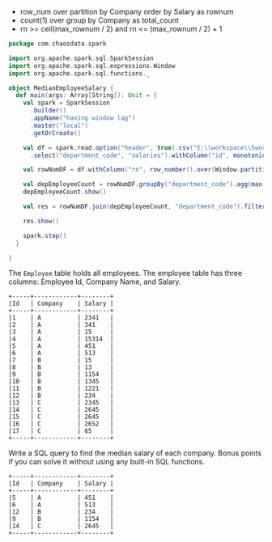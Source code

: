 - row_num over partition by Company order by Salary as rownum
- count(1) over group by Company as total_count
- rn >= ceil(max_rownum / 2) and rn <= (max_rownum / 2) + 1

```scala
package com.chaosdata.spark

import org.apache.spark.sql.SparkSession
import org.apache.spark.sql.expressions.Window
import org.apache.spark.sql.functions._

object MedianEmployeeSalary {
  def main(args: Array[String]): Unit = {
    val spark = SparkSession
      .builder()
      .appName("having window lag")
      .master("local")
      .getOrCreate()

    val df = spark.read.option("header", true).csv("E:\\workspace\\SwordOffer-master\\src\\main\\resources\\employee.csv")
      .select("department_code", "salaries").withColumn("id", monotonically_increasing_id())

    val rowNumDF = df.withColumn("rn", row_number().over(Window.partitionBy("department_code").orderBy("salaries")))

    val depEmployeeCount = rowNumDF.groupBy("department_code").agg(max("rn").alias("max_rownum"))
    depEmployeeCount.show()

    val res = rowNumDF.join(depEmployeeCount, "department_code").filter("rn >= ceil(max_rownum / 2) and rn <= (max_rownum / 2) + 1")

    res.show()

    spark.stop()
  }

}

```



The `Employee` table holds all employees. The employee table has three columns: Employee Id, Company Name, and Salary.

```
+-----+------------+--------+
|Id   | Company    | Salary |
+-----+------------+--------+
|1    | A          | 2341   |
|2    | A          | 341    |
|3    | A          | 15     |
|4    | A          | 15314  |
|5    | A          | 451    |
|6    | A          | 513    |
|7    | B          | 15     |
|8    | B          | 13     |
|9    | B          | 1154   |
|10   | B          | 1345   |
|11   | B          | 1221   |
|12   | B          | 234    |
|13   | C          | 2345   |
|14   | C          | 2645   |
|15   | C          | 2645   |
|16   | C          | 2652   |
|17   | C          | 65     |
+-----+------------+--------+
```

Write a SQL query to find the median salary of each company. Bonus points if you can solve it without using any built-in SQL functions.

```
+-----+------------+--------+
|Id   | Company    | Salary |
+-----+------------+--------+
|5    | A          | 451    |
|6    | A          | 513    |
|12   | B          | 234    |
|9    | B          | 1154   |
|14   | C          | 2645   |
+-----+------------+--------+
```

